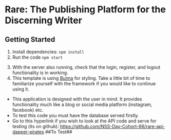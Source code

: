 # Rare: The Publishing Platform for the Discerning Writer

## Getting Started
1. Install dependencies: `npm install`
2. Run the code `npm start`
<!-- TODO: Update the remaining steps if anything changes -->
3. With the server also running, check that the login, register, and logout functionality is in working.
4. This template is using [Bulma](https://bulma.io/documentation) for styling. Take a little bit of time to familiarize yourself with the framework if you would like to continue using it.


<!-- TODO: Finish writing the readme -->
- This application is designed with the user in mind. It provides functionality much like a blog or social media platform (instagram, facebook) etc.
- To test this code you must have the database served firstly.
- Go to this hyperlink if you wish to look at the API code and serve for testing (its on github): https://github.com/NSS-Day-Cohort-66/rare-api-dapper-pirates
   ##To Test##
